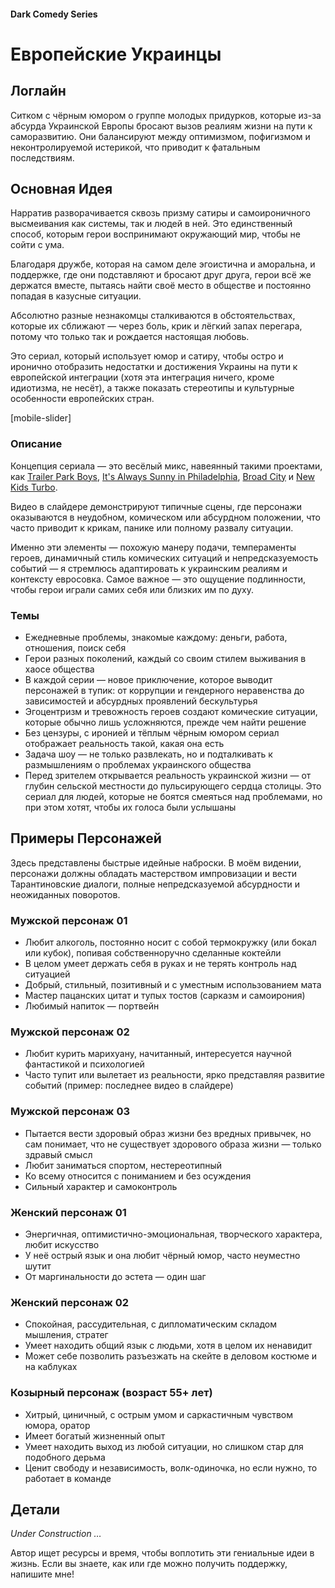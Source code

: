 #### Dark Comedy Series

# Европейские Украинцы

## Логлайн

Ситком с чёрным юмором о группе молодых придурков, которые из-за абсурда Украинской Европы бросают вызов реалиям жизни на пути к саморазвитию. Они балансируют между оптимизмом, пофигизмом и неконтролируемой истерикой, что приводит к фатальным последствиям.

## Основная Идея

Нарратив разворачивается сквозь призму сатиры и самоироничного высмеивания как системы, так и людей в ней. Это единственный способ, которым герои воспринимают окружающий мир, чтобы не сойти с ума.

Благодаря дружбе, которая на самом деле эгоистична и аморальна, и поддержке, где они подставляют и бросают друг друга, герои всё же держатся вместе, пытаясь найти своё место в обществе и постоянно попадая в казусные ситуации.

Абсолютно разные незнакомцы сталкиваются в обстоятельствах, которые их сближают — через боль, крик и лёгкий запах перегара, потому что только так и рождается настоящая любовь.

Это сериал, который использует юмор и сатиру, чтобы остро и иронично отобразить недостатки и достижения Украины на пути к европейской интеграции (хотя эта интеграция ничего, кроме идиотизма, не несёт), а также показать стереотипы и культурные особенности европейских стран.

[mobile-slider]

### Описание

Концепция сериала — это весёлый микс, навеянный такими проектами, как [Trailer Park Boys](https://www.imdb.com/title/tt0290988/), [It's Always Sunny in Philadelphia](https://www.imdb.com/title/tt0472954/), [Broad City](https://www.imdb.com/title/tt2578560/) и [New Kids Turbo](https://www.imdb.com/title/tt1648112/).

Видео в слайдере демонстрируют типичные сцены, где персонажи оказываются в неудобном, комическом или абсурдном положении, что часто приводит к крикам, панике или полному развалу ситуации.

Именно эти элементы — похожую манеру подачи, темпераменты героев, динамичный стиль комических ситуаций и непредсказуемость событий — я стремлюсь адаптировать к украинским реалиям и контексту евросовка. Самое важное — это ощущение подлинности, чтобы герои играли самих себя или близких им по духу.

### Темы

- Ежедневные проблемы, знакомые каждому: деньги, работа, отношения, поиск себя
- Герои разных поколений, каждый со своим стилем выживания в хаосе общества
- В каждой серии — новое приключение, которое выводит персонажей в тупик: от коррупции и гендерного неравенства до зависимостей и абсурдных проявлений бескультурья
- Эгоцентризм и тревожность героев создают комические ситуации, которые обычно лишь усложняются, прежде чем найти решение
- Без цензуры, с иронией и тёплым чёрным юмором сериал отображает реальность такой, какая она есть
- Задача шоу — не только развлекать, но и подталкивать к размышлениям о проблемах украинского общества
- Перед зрителем открывается реальность украинской жизни — от глубин сельской местности до пульсирующего сердца столицы. Это сериал для людей, которые не боятся смеяться над проблемами, но при этом хотят, чтобы их голоса были услышаны

## Примеры Персонажей

Здесь представлены быстрые идейные наброски. В моём видении, персонажи должны обладать мастерством импровизации и вести Тарантиновские диалоги, полные непредсказуемой абсурдности и неожиданных поворотов.

### Мужской персонаж 01

- Любит алкоголь, постоянно носит с собой термокружку (или бокал или кубок), попивая собственноручно сделанные коктейли
- В целом умеет держать себя в руках и не терять контроль над ситуацией
- Добрый, стильный, позитивный и с уместным использованием мата
- Мастер пацанских цитат и тупых тостов (сарказм и самоирония)
- Любимый напиток — портвейн

### Мужской персонаж 02

- Любит курить марихуану, начитанный, интересуется научной фантастикой и психологией
- Часто тупит или вылетает из реальности, ярко представляя развитие событий (пример: последнее видео в слайдере)

### Мужской персонаж 03

- Пытается вести здоровый образ жизни без вредных привычек, но сам понимает, что не существует здорового образа жизни — только здравый смысл
- Любит заниматься спортом, нестереотипный
- Ко всему относится с пониманием и без осуждения
- Сильный характер и самоконтроль

### Женский персонаж 01

- Энергичная, оптимистично-эмоциональная, творческого характера, любит искусство
- У неё острый язык и она любит чёрный юмор, часто неуместно шутит
- От маргинальности до эстета — один шаг

### Женский персонаж 02

- Спокойная, рассудительная, с дипломатическим складом мышления, стратег
- Умеет находить общий язык с людьми, хотя в целом их ненавидит
- Может себе позволить разъезжать на скейте в деловом костюме и на каблуках

### Козырный персонаж (возраст 55+ лет)

- Хитрый, циничный, с острым умом и саркастичным чувством юмора, оратор
- Имеет богатый жизненный опыт
- Умеет находить выход из любой ситуации, но слишком стар для подобного дерьма
- Ценит свободу и независимость, волк-одиночка, но если нужно, то работает в команде

## Детали

*Under Construction …*

Автор ищет ресурсы и время, чтобы воплотить эти гениальные идеи в жизнь. Если вы знаете, как или где можно получить поддержку, напишите мне!